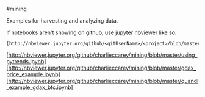 #mining

Examples for harvesting and analyzing data.

If notebooks aren't showing on github, use jupyter nbviewer like so:

    [http://nbviewer.jupyter.org/github/<gitUserName>/<project>/blob/master/<notebook.ipynb>]

[http://nbviewer.jupyter.org/github/charlieccarey/mining/blob/master/using_pytrends.ipynb]
[http://nbviewer.jupyter.org/github/charlieccarey/mining/blob/master/gdax_price_example.ipynb]
[http://nbviewer.jupyter.org/github/charlieccarey/mining/blob/master/quandl_example_gdax_btc.ipynb]
